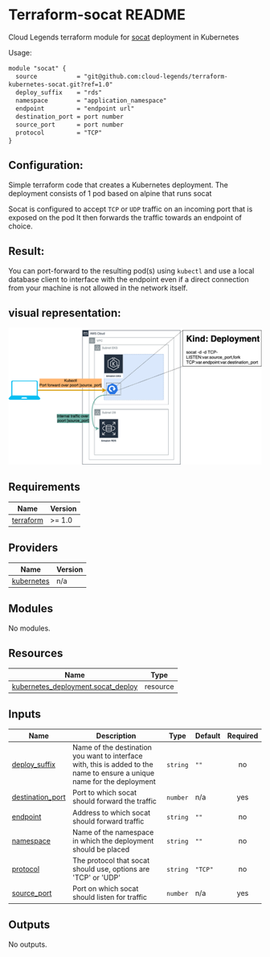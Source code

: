 # Terraform-socat README

Cloud Legends terraform module for [socat](https://linux.die.net/man/1/socat) deployment in Kubernetes

Usage:

```hcl-terraform
module "socat" {
  source           = "git@github.com:cloud-legends/terraform-kubernetes-socat.git?ref=1.0"
  deploy_suffix    = "rds"
  namespace        = "application_namespace"
  endpoint         = "endpoint url"
  destination_port = port number
  source_port      = port number
  protocol         = "TCP"
}
```

## Configuration:
Simple terraform code that creates a Kubernetes deployment.
The deployment consists of 1 pod based on alpine that runs socat 

Socat is configured to accept `TCP` or `UDP` traffic on an incoming port that is exposed on the pod
It then forwards the traffic towards an endpoint of choice.
## Result:
You can port-forward to the resulting pod(s) using `kubectl` and use a local database client to interface with the endpoint even if a direct connection from your machine is not allowed in the network itself.

## visual representation:
![](./_images/socat.png)

<!-- BEGIN_TF_DOCS -->
## Requirements

| Name | Version |
|------|---------|
| <a name="requirement_terraform"></a> [terraform](#requirement\_terraform) | >= 1.0 |

## Providers

| Name | Version |
|------|---------|
| <a name="provider_kubernetes"></a> [kubernetes](#provider\_kubernetes) | n/a |

## Modules

No modules.

## Resources

| Name | Type |
|------|------|
| [kubernetes_deployment.socat_deploy](https://registry.terraform.io/providers/hashicorp/kubernetes/latest/docs/resources/deployment) | resource |

## Inputs

| Name | Description | Type | Default | Required |
|------|-------------|------|---------|:--------:|
| <a name="input_deploy_suffix"></a> [deploy\_suffix](#input\_deploy\_suffix) | Name of the destination you want to interface with, this is added to the name to ensure a unique name for the deployment | `string` | `""` | no |
| <a name="input_destination_port"></a> [destination\_port](#input\_destination\_port) | Port to which socat should forward the traffic | `number` | n/a | yes |
| <a name="input_endpoint"></a> [endpoint](#input\_endpoint) | Address to which socat should forward traffic | `string` | `""` | no |
| <a name="input_namespace"></a> [namespace](#input\_namespace) | Name of the namespace in which the deployment should be placed | `string` | `""` | no |
| <a name="input_protocol"></a> [protocol](#input\_protocol) | The protocol that socat should use, options are 'TCP' or 'UDP' | `string` | `"TCP"` | no |
| <a name="input_source_port"></a> [source\_port](#input\_source\_port) | Port on which socat should listen for traffic | `number` | n/a | yes |

## Outputs

No outputs.
<!-- END_TF_DOCS -->